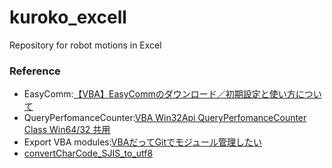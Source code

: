 # kuroko_excell
Repository for robot motions in Excel

### Reference
- EasyComm:[【VBA】EasyCommのダウンロード／初期設定と使い方について](https://jizilog.com/easycommuse#toc1)
- QueryPerfomanceCounter:[VBA Win32Api QueryPerfomanceCounter Class Win64/32 共用](https://qiita.com/Q11Q/items/89622c5be89e233a15f5)
- Export VBA modules:[VBAだってGitでモジュール管理したい](https://note.com/shift_tech/n/nf116fe6b993c)
- [convertCharCode_SJIS_to_utf8](https://gist.github.com/rhiguchi/913153/dda5dc54f25b6283eb7b7b6138abe3c19ae02386)

